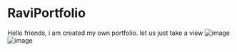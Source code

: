 # RaviPortfolio
Hello friends,
i am created my own portfolio.
let us just take a view
![image](https://github.com/raviku7782/RaviPortfolio/assets/150176940/084d3d9f-5cac-4565-aba1-31182a8758ed)
![image](https://github.com/raviku7782/RaviPortfolio/assets/150176940/1bf6839b-0cf3-4d37-9c0e-05ef09f087ce)
